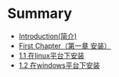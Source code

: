 # Summary

* [Introduction\(简介\)](README.md)
* [First Chapter（第一章  安装）](chapter1.md)
* [1.1 在linux平台下安装](zai-centos7-xia-an-zhuang.md)
* [1.2 在windows平台下安装](12-zaiwindows-xia-an-zhuang.md)


